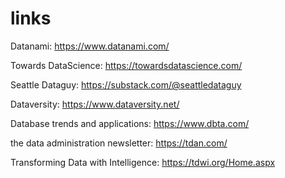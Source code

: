 # links

Datanami:
https://www.datanami.com/

Towards DataScience:
https://towardsdatascience.com/

Seattle Dataguy:
https://substack.com/@seattledataguy

Dataversity:
https://www.dataversity.net/

Database trends and applications:
https://www.dbta.com/

the data administration newsletter:
https://tdan.com/

Transforming Data with Intelligence:
https://tdwi.org/Home.aspx

